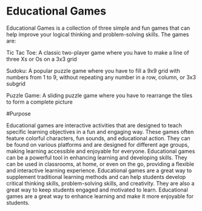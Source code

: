 # Educational Games

Educational Games is a collection of three simple and fun games that can help improve your logical thinking and problem-solving skills. The games are:

Tic Tac Toe: A classic two-player game where you have to make a line of three Xs or Os on a 3x3 grid

Sudoku: A popular puzzle game where you have to fill a 9x9 grid with numbers from 1 to 9, without repeating any number in a row, column, or 3x3 subgrid

Puzzle Game: A sliding puzzle game where you have to rearrange the tiles to form a complete picture

#Purpose

Educational games are interactive activities that are designed to teach specific learning objectives in a fun and engaging way. These games often feature colorful characters, fun sounds, and educational action. They can be found on various platforms and are designed for different age groups, making learning accessible and enjoyable for everyone. Educational games can be a powerful tool in enhancing learning and developing skills. They can be used in classrooms, at home, or even on the go, providing a flexible and interactive learning experience. Educational games are a great way to supplement traditional learning methods and can help students develop critical thinking skills, problem-solving skills, and creativity. They are also a great way to keep students engaged and motivated to learn. Educational games are a great way to enhance learning and make it more enjoyable for students.
